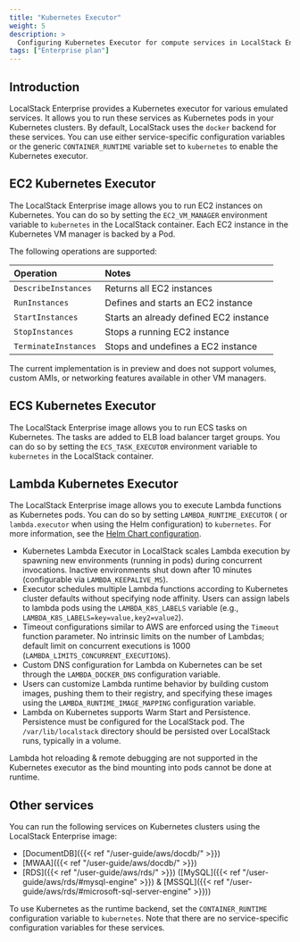 ```yaml
---
title: "Kubernetes Executor"
weight: 5
description: >
  Configuring Kubernetes Executor for compute services in LocalStack Enterprise
tags: ["Enterprise plan"]
---
```


## Introduction

LocalStack Enterprise provides a Kubernetes executor for various emulated services.
It allows you to run these services as Kubernetes pods in your Kubernetes clusters.
By default, LocalStack uses the `docker` backend for these services.
You can use either service-specific configuration variables or the generic  `CONTAINER_RUNTIME`  variable set to  `kubernetes`  to enable the Kubernetes executor.

## EC2 Kubernetes Executor

The LocalStack Enterprise image allows you to run EC2 instances on Kubernetes.
You can do so by setting the `EC2_VM_MANAGER` environment variable to `kubernetes` in the LocalStack container.
Each EC2 instance in the Kubernetes VM manager is backed by a Pod.

The following operations are supported:

| Operation            | Notes                                  |
| :------------------- | :------------------------------------- |
| `DescribeInstances`  | Returns all EC2 instances              |
| `RunInstances`       | Defines and starts an EC2 instance     |
| `StartInstances`     | Starts an already defined EC2 instance |
| `StopInstances`      | Stops a running EC2 instance           |
| `TerminateInstances` | Stops and undefines a EC2 instance     |

The current implementation is in preview and does not support volumes, custom AMIs, or networking features available in other VM managers.

## ECS Kubernetes Executor

The LocalStack Enterprise image allows you to run ECS tasks on Kubernetes.
The tasks are added to ELB load balancer target groups.
You can do so by setting the `ECS_TASK_EXECUTOR` environment variable to `kubernetes` in the LocalStack container.

## Lambda Kubernetes Executor

The LocalStack Enterprise image allows you to execute Lambda functions as Kubernetes pods.
You can do so by setting `LAMBDA_RUNTIME_EXECUTOR` ( or `lambda.executor` when using the Helm configuration) to `kubernetes`.
For more information, see the [Helm Chart configuration](https://github.com/localstack/helm-charts/blob/ce47b1590605901650ab788556bc871efbd78b8d/charts/localstack/values.yaml#L178-L208).

- Kubernetes Lambda Executor in LocalStack scales Lambda execution by spawning new environments (running in pods) during concurrent invocations.
  Inactive environments shut down after 10 minutes (configurable via `LAMBDA_KEEPALIVE_MS`).
- Executor schedules multiple Lambda functions according to Kubernetes cluster defaults without specifying node affinity.
  Users can assign labels to lambda pods using the `LAMBDA_K8S_LABELS` variable (e.g., `LAMBDA_K8S_LABELS=key=value,key2=value2`).
- Timeout configurations similar to AWS are enforced using the `Timeout` function parameter.
  No intrinsic limits on the number of Lambdas; default limit on concurrent executions is 1000 (`LAMBDA_LIMITS_CONCURRENT_EXECUTIONS`).
- Custom DNS configuration for Lambda on Kubernetes can be set through the `LAMBDA_DOCKER_DNS` configuration variable.
- Users can customize Lambda runtime behavior by building custom images, pushing them to their registry, and specifying these images using the `LAMBDA_RUNTIME_IMAGE_MAPPING` configuration variable.
- Lambda on Kubernetes supports Warm Start and Persistence.
  Persistence must be configured for the LocalStack pod.
  The `/var/lib/localstack` directory should be persisted over LocalStack runs, typically in a volume.

Lambda hot reloading & remote debugging are not supported in the Kubernetes executor as the bind mounting into pods cannot be done at runtime.

## Other services

You can run the following services on Kubernetes clusters using the LocalStack Enterprise image:

- [DocumentDB]({{< ref "/user-guide/aws/docdb/" >}})
- [MWAA]({{< ref "/user-guide/aws/docdb/" >}})
- [RDS]({{< ref "/user-guide/aws/rds/" >}})  ([MySQL]({{< ref "/user-guide/aws/rds/#mysql-engine" >}})  &  [MSSQL]({{< ref "/user-guide/aws/rds/#microsoft-sql-server-engine" >}}))

To use Kubernetes as the runtime backend, set the `CONTAINER_RUNTIME` configuration variable to `kubernetes`.
Note that there are no service-specific configuration variables for these services.
